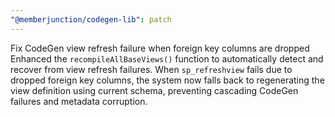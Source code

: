 ```yaml
---
"@memberjunction/codegen-lib": patch
---
```


Fix CodeGen view refresh failure when foreign key columns are dropped
Enhanced the `recompileAllBaseViews()` function to automatically detect and recover from view refresh
failures. When `sp_refreshview` fails due to dropped foreign key columns, the system now falls back
to regenerating the view definition using current schema, preventing cascading CodeGen failures and
metadata corruption.
